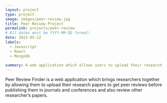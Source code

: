 ```yaml
---
layout: project
type: project
image: images/peer-review.jpg
title: Peer Review Project
permalink: projects/peer-review
# All dates must be YYYY-MM-DD format!
date: 2022-05-12
labels:
  - Javascript
  - React
  - MongoDb
  
summary: A web application which allows users to upload their research papers to get peer reviews on it and also review other researcher’s papers.
---
```


Peer Review Finder is a web application which brings researchers together by allowing them to upload their research papers to get peer reviews before
publishing them in journals and conferences and also review other researcher’s papers. 
